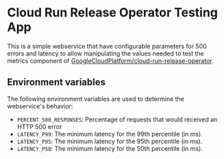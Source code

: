 Cloud Run Release Operator Testing App
======================================

This is a simple webservice that have configurable parameters for 500 errors
and latency to allow manipulating the values needed to test the metrics
component of [GoogleCloudPlatform/cloud-run-release-operator](https://github.com/GoogleCloudPlatform/cloud-run-release-operator).

Environment variables
--------------------

The following environment variables are used to determine the webservice's 
behavior:

 * `PERCENT_500_RESPONSES`: Percentage of requests that would received an HTTP
   500 error
 * `LATENCY_P99`: The minimum latency for the 99th percentile (in ms).
 * `LATENCY_P95`: The minimum latency for the 95th percentile (in ms).
 * `LATENCY_P50`: The minimum latency for the 50th percentile (in ms).
